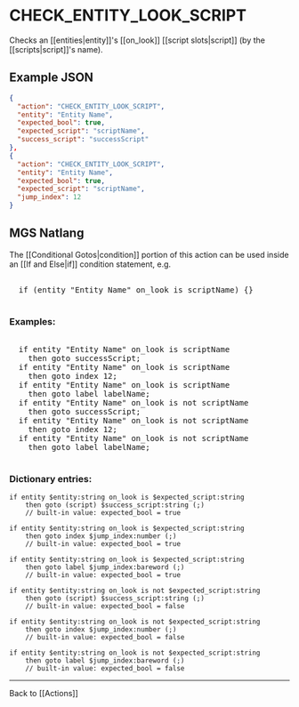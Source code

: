 # CHECK_ENTITY_LOOK_SCRIPT

Checks an [[entities|entity]]'s [[on_look]] [[script slots|script]] (by the [[scripts|script]]'s name).

## Example JSON

```json
{
  "action": "CHECK_ENTITY_LOOK_SCRIPT",
  "entity": "Entity Name",
  "expected_bool": true,
  "expected_script": "scriptName",
  "success_script": "successScript"
},
{
  "action": "CHECK_ENTITY_LOOK_SCRIPT",
  "entity": "Entity Name",
  "expected_bool": true,
  "expected_script": "scriptName",
  "jump_index": 12
}
```

## MGS Natlang

The [[Conditional Gotos|condition]] portion of this action can be used inside an [[If and Else|if]] condition statement, e.g.

<pre class="HyperMD-codeblock mgs">

  <span class="control">if</span> <span class="bracket">(</span><span class="sigil">entity</span> <span class="string">"Entity Name"</span> <span class="target">on_look</span> <span class="operator">is</span> <span class="script">scriptName</span><span class="bracket">)</span> <span class="bracket">{</span><span class="bracket">}</span>

</pre>

### Examples:

<pre class="HyperMD-codeblock mgs">

  <span class="control">if</span> <span class="sigil">entity</span> <span class="string">"Entity Name"</span> <span class="target">on_look</span> <span class="operator">is</span> <span class="script">scriptName</span>
    <span class="control">then</span> <span class="control">goto</span> <span class="script">successScript</span><span class="">;</span>
  <span class="control">if</span> <span class="sigil">entity</span> <span class="string">"Entity Name"</span> <span class="target">on_look</span> <span class="operator">is</span> <span class="script">scriptName</span>
    <span class="control">then</span> <span class="control">goto</span> <span class="sigil">index</span> <span class="number">12</span><span class="">;</span>
  <span class="control">if</span> <span class="sigil">entity</span> <span class="string">"Entity Name"</span> <span class="target">on_look</span> <span class="operator">is</span> <span class="script">scriptName</span>
    <span class="control">then</span> <span class="control">goto</span> <span class="sigil">label</span> <span class="string">labelName</span><span class="">;</span>
  <span class="control">if</span> <span class="sigil">entity</span> <span class="string">"Entity Name"</span> <span class="target">on_look</span> <span class="operator">is</span> <span class="operator">not</span> <span class="script">scriptName</span>
    <span class="control">then</span> <span class="control">goto</span> <span class="script">successScript</span><span class="">;</span>
  <span class="control">if</span> <span class="sigil">entity</span> <span class="string">"Entity Name"</span> <span class="target">on_look</span> <span class="operator">is</span> <span class="operator">not</span> <span class="script">scriptName</span>
    <span class="control">then</span> <span class="control">goto</span> <span class="sigil">index</span> <span class="number">12</span><span class="">;</span>
  <span class="control">if</span> <span class="sigil">entity</span> <span class="string">"Entity Name"</span> <span class="target">on_look</span> <span class="operator">is</span> <span class="operator">not</span> <span class="script">scriptName</span>
    <span class="control">then</span> <span class="control">goto</span> <span class="sigil">label</span> <span class="string">labelName</span><span class="">;</span>

</pre>

### Dictionary entries:

```
if entity $entity:string on_look is $expected_script:string
    then goto (script) $success_script:string (;)
	// built-in value: expected_bool = true

if entity $entity:string on_look is $expected_script:string
    then goto index $jump_index:number (;)
	// built-in value: expected_bool = true

if entity $entity:string on_look is $expected_script:string
    then goto label $jump_index:bareword (;)
	// built-in value: expected_bool = true

if entity $entity:string on_look is not $expected_script:string
    then goto (script) $success_script:string (;)
	// built-in value: expected_bool = false

if entity $entity:string on_look is not $expected_script:string
    then goto index $jump_index:number (;)
	// built-in value: expected_bool = false

if entity $entity:string on_look is not $expected_script:string
    then goto label $jump_index:bareword (;)
	// built-in value: expected_bool = false
```

---

Back to [[Actions]]
